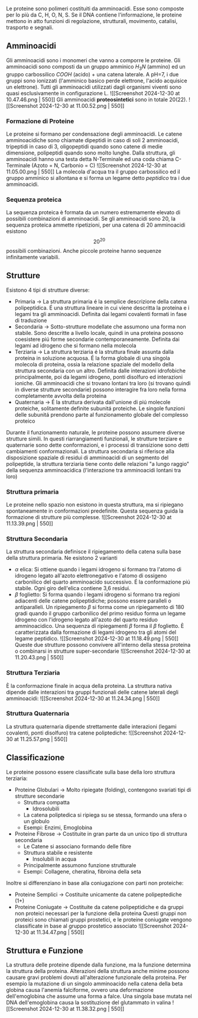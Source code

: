 Le proteine sono polimeri costituiti da amminoacidi. Esse sono composte per lo più da C, H, O, N, S.
Se il DNA contiene l'informazione, le proteine mettono in atto funzioni di regolazione, strutturali, movimento, catalisi, trasporto e segnali.

## Amminoacidi
Gli amminoacidi sono i monomeri che vanno a comporre le proteine. Gli amminoacidi sono composti da un gruppo amminico $H_3N$ (ammino) ed un gruppo carbossilico $COOH$ (acido) + una catena laterale.  A pH=7, i due gruppi sono ionizzati (l'amminico basico perde elettrone, l'acido acquisice un elettrone).
Tutti gli amminoacidi utilizzati dagli organismi viventi sono quasi esclusivamente in configurazione L.
![[Screenshot 2024-12-30 at 10.47.46.png | 550]]
Gli amminoacidi **proteosintetici** sono in totale 20(22).
![[Screenshot 2024-12-30 at 11.00.52.png | 550]]
### Formazione di Proteine
Le proteine si formano per condensazione degli amminoacidi.
Le catene amminoacidiche sono chiamate dipeptidi in caso di soli 2 amminoacidi, tripeptidi in caso di 3, oligopeptidi quando sono catene di medie dimensione, polipeptidi quando sono molto lunghe.
Dalla struttura, gli amminoacidi hanno una testa detta N-Terminale ed una coda chiama C-Terminale (Azoto = N, Carbonio = C)
![[Screenshot 2024-12-30 at 11.05.00.png | 550]]
La molecola d'acqua tra il gruppo carbossilico ed il gruppo amminico si allontana e si forma un legame detto *peptidico* tra i due amminoacidi.

### Sequenza proteica
La sequenza proteica è formata da un numero estremamente elevato di possibili combinazioni di amminoacidi.
Se gli amminoacidi sono 20, la sequenza proteica ammette ripetizioni, per una catena di 20 amminoacidi esistono$$20^{20}$$
possibili combinazioni. Anche piccole proteine hanno sequenze infinitamente variabili.

## Strutture
Esistono 4 tipi di strutture diverse:
- Primaria -> La struttura primaria é la semplice descrizione della catena polipeptidica. É una struttura lineare in cui viene descritta la proteina e i legami tra gli amminoacidi. Definita dai legami covalenti formati in fase di traduzione
- Secondaria -> Sotto-strutture modellate che assumono una forma non stabile. Sono descritte a livello locale, quindi in una proteina possono coesistere piú forme secondarie contemporaneamente. Definita dai legami ad idrogeno che si formano nella molecola
- Terziaria -> La struttura terziaria é la struttura finale assunta dalla proteina in soluzione acquosa. É la forma globale di una singola molecola di proteina, ossia la relazione spaziale del modello della struttura secondaria con un altro. Definita dalle interazioni idrofobiche principalmente, poi da legami idrogeno, ponti disolfuro ed interazioni ioniche. Gli amminoacidi che si trovano lontani tra loro (si trovano quindi in diverse strutture secondarie) possono interagire fra loro nella forma completamente avvolta della proteina
- Quaternaria -> É la struttura derivata dall'unione di piú molecole proteiche, solitamente definite subunitá proteiche. Le singole funzioni delle subunitá prendono parte al funzionamento globale del complesso proteico

Durante il funzionamento naturale, le proteine possono assumere diverse strutture simili. In questi riarrangiamenti funzionali, le strutture terziare e quaternarie sono dette conformazioni, e i processi di transizione sono detti cambiamenti conformazionali.
La struttura secondaria si riferisce alla disposizione spaziale di residui di amminoacidi di un segmento del polipeptide, la struttura terziaria tiene conto delle relazioni "a lungo raggio" della sequenza amminoacidica (l'interazione tra amminoacidi lontani tra loro)
### Struttura primaria
Le proteine nello spazio non esistono in questa struttura, ma si ripiegano spontaneamente in conformazioni predefinite. Questa sequenza guida la formazione di strutture più complesse.
![[Screenshot 2024-12-30 at 11.13.39.png | 550]]

### Struttura Secondaria
La struttura secondaria definisce il ripiegamento della catena sulla base della struttura primaria. Ne esistono 2 varianti
- $\alpha$ elica: Si ottiene quando i legami idrogeno si formano tra l'atomo di idrogeno legato all'azoto elettronegativo e l'atomo di ossigeno carbonilico del quarto amminoacido successivo. É la conformazione piú stabile. Ogni giro dell'elica contiene 3,6 residui.
- $\beta$ foglietto: Si forma quando i legami idrogeno si formano tra regioni adiacenti delle catene polipeptidiche; possono essere paralleli o antiparalleli. Un ripiegamento $\beta$ si forma come un ripiegamento di 180 gradi quando il gruppo carbonilico del primo residuo forma un legame idrogeno con l'idrogeno legato all'azoto del quarto residuo amminoacidico. Una sequenza di ripiegamenti $\beta$ forma il $\beta$ foglietto.
È caratterizzata dalla formazione di legami idrogeno tra gli atomi del legame peptidico.
![[Screenshot 2024-12-30 at 11.18.49.png |  550]]
Queste due strutture possono convivere all'interno della stessa proteina o combinarsi in strutture super-secondarie
![[Screenshot 2024-12-30 at 11.20.43.png | 550]]

### Struttura Terziaria
È la conformazione finale in acqua della proteina.
La struttura nativa dipende dalle interazioni tra gruppi funzionali delle catene laterali degli amminoacidi:
![[Screenshot 2024-12-30 at 11.24.34.png | 550]]

### Struttura Quaternaria
La struttura quaternaria dipende strettamente dalle interazioni (legami covalenti, ponti disolfuro) tra catene poliptediche:
![[Screenshot 2024-12-30 at 11.25.57.png | 550]]

## Classificazione
Le proteine possono essere classificate sulla base della loro struttura terziaria:
- Proteine Globulari -> Molto ripiegate (folding), contengono svariati tipi di strutture secondarie
	- Struttura compatta
		- Idrosolubili
	- La catena poliptedica si ripiega su se stessa, formando una sfera o un globulo
	- Esempi: Enzimi, Emoglobina
- Proteine Fibrose -> Costituite in gran parte da un unico tipo di struttura secondaria
	- Le Catene si associano formando delle fibre
	- Struttura stabile e resistente
		- Insolubili in acqua
	- Principalmente assumono funzione strutturale
	- Esempi: Collagene, cheratina, fibroina della seta

Inoltre si differenziano in base alla coniugazione con parti non proteiche:
- Proteine Semplici -> Costituite unicamente da catene polipeptediche (1+)
- Proteine Coniugate -> Costituite da catene polipeptidiche e da gruppi non proteici necessari per la funzione della proteina
Questi gruppi non proteici sono chiamati gruppi prostetici, e le proteine coniugate vengono classificate in base al gruppo prostetico associato
![[Screenshot 2024-12-30 at 11.34.47.png | 550]]

## Struttura e Funzione
La struttura delle proteine dipende dalla funzione, ma la funzione determina la struttura della proteina.
Alterazioni della struttura anche minime possono causare gravi problemi dovuti all'alterazione funzionale della proteina.
Per esempio la mutazione di un singolo amminoacido nella catena della beta globina causa l'anemia falciforme, ovvero una deformazione dell'emoglobina che assume una forma a falce.
Una singola base mutata nel DNA dell'emoglobina causa la sostituzione del glutammato in valina
![[Screenshot 2024-12-30 at 11.38.32.png | 550]]